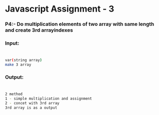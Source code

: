 # Javascript Assignment - 3
### P4:- Do multiplication elements of two array with same length and create 3rd arrayindexes
### Input: 
#
```sh
var(string array)
make 3 array
```
### Output:
#
```sh
2 method 
1 - simple multiplication and assignment
2 - concet with 3rd array
3rd array is as a output
```